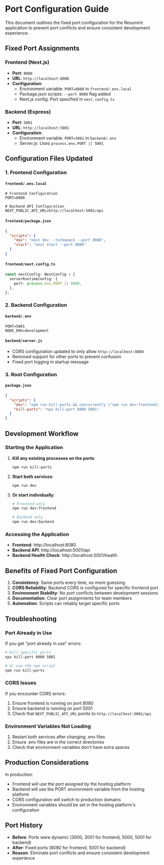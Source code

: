 # Port Configuration Guide

This document outlines the fixed port configuration for the Resumint application to prevent port conflicts and ensure consistent development experience.

## Fixed Port Assignments

### Frontend (Next.js)
- **Port**: `8080`
- **URL**: `http://localhost:8080`
- **Configuration**: 
  - Environment variable: `PORT=8080` in `frontend/.env.local`
  - Package.json scripts: `--port 8080` flag added
  - Next.js config: Port specified in `next.config.ts`

### Backend (Express)
- **Port**: `5001`
- **URL**: `http://localhost:5001`
- **Configuration**: 
  - Environment variable: `PORT=5001` in `backend/.env`
  - Server.js: Uses `process.env.PORT || 5001`

## Configuration Files Updated

### 1. Frontend Configuration

#### `frontend/.env.local`
```env
# Frontend Configuration
PORT=8080

# Backend API Configuration
NEXT_PUBLIC_API_URL=http://localhost:5001/api
```

#### `frontend/package.json`
```json
{
  "scripts": {
    "dev": "next dev --turbopack --port 8080",
    "start": "next start --port 8080"
  }
}
```

#### `frontend/next.config.ts`
```typescript
const nextConfig: NextConfig = {
  serverRuntimeConfig: {
    port: process.env.PORT || 8080,
  },
};
```

### 2. Backend Configuration

#### `backend/.env`
```env
PORT=5001
NODE_ENV=development
```

#### `backend/server.js`
- CORS configuration updated to only allow `http://localhost:8080`
- Removed support for other ports to prevent confusion
- Fixed port logging in startup message

### 3. Root Configuration

#### `package.json`
```json
{
  "scripts": {
    "dev": "npm run kill-ports && concurrently \"npm run dev:frontend\" \"npm run dev:backend\"",
    "kill-ports": "npx kill-port 8080 5001"
  }
}
```

## Development Workflow

### Starting the Application

1. **Kill any existing processes on the ports**:
   ```bash
   npm run kill-ports
   ```

2. **Start both services**:
   ```bash
   npm run dev
   ```

3. **Or start individually**:
   ```bash
   # Frontend only
   npm run dev:frontend
   
   # Backend only
   npm run dev:backend
   ```

### Accessing the Application

- **Frontend**: http://localhost:8080
- **Backend API**: http://localhost:5001/api
- **Backend Health Check**: http://localhost:5001/health

## Benefits of Fixed Port Configuration

1. **Consistency**: Same ports every time, no more guessing
2. **CORS Reliability**: Backend CORS is configured for specific frontend port
3. **Environment Stability**: No port conflicts between development sessions
4. **Documentation**: Clear port assignments for team members
5. **Automation**: Scripts can reliably target specific ports

## Troubleshooting

### Port Already in Use
If you get "port already in use" errors:

```bash
# Kill specific ports
npx kill-port 8080 5001

# Or use the npm script
npm run kill-ports
```

### CORS Issues
If you encounter CORS errors:
1. Ensure frontend is running on port 8080
2. Ensure backend is running on port 5001
3. Check that `NEXT_PUBLIC_API_URL` points to `http://localhost:5001/api`

### Environment Variables Not Loading
1. Restart both services after changing .env files
2. Ensure .env files are in the correct directories
3. Check that environment variables don't have extra spaces

## Production Considerations

In production:
- Frontend will use the port assigned by the hosting platform
- Backend will use the PORT environment variable from the hosting platform
- CORS configuration will switch to production domains
- Environment variables should be set in the hosting platform's configuration

## Port History

- **Before**: Ports were dynamic (3000, 3001 for frontend; 5000, 5001 for backend)
- **After**: Fixed ports (8080 for frontend, 5001 for backend)
- **Reason**: Eliminate port conflicts and ensure consistent development experience
